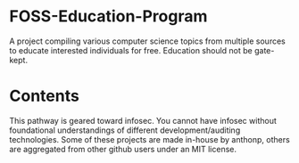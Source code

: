 # FOSS-Education-Program
A project compiling various computer science topics from multiple sources to educate interested individuals for free. Education should not be gate-kept.

# Contents
This pathway is geared toward infosec. You cannot have infosec without foundational
understandings of different development/auditing technologies. Some of these projects
are made in-house by anthonp, others are aggregated from other github users under an MIT
license.
